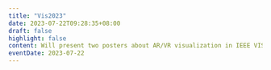 ```yaml
---
title: "Vis2023"
date: 2023-07-22T09:28:35+08:00
draft: false
highlight: false
content: Will present two posters about AR/VR visualization in IEEE VIS 2023.
eventDate: 2023-07-22
---
```

